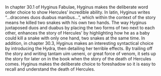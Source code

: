 
In chapter 30.1 of Hyginus Fabulae, Hyginus makes the deliberate word order choice to show Hercules’ incredible ability.
In latin, Hyginus writes “...dracones duos duabus manibus…”, which within the context of the story means he killed two snakes with his own two hands. 
The way Hyginus juxtaposed duos and duabus by placing the two forms of two next to each other, enhances the story of Hercules' by highlighting how he as a baby could kill a snake with only one hand, two snakes at the same time. 
In addition, in chapter 30.3, Hyginus makes an interesting syntactical choice by introducing the Hydra, then detailing her terrible effects. 
By trailing off the story and writing tantam uim ueneni, or great force of venom, it sets up the story for later on in the book when the story of the death of Hercules comes. 
Hyginus makes the deliberate choice to foreshadow so it is easy to recall and understand the death of Hercules. 
